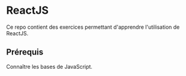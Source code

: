 # ReactJS
Ce repo contient des exercices permettant d'apprendre l'utilisation de ReactJS.

## Prérequis
Connaître les bases de JavaScript.
